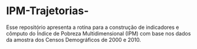 # IPM-Trajetorias-
Esse repositório apresenta a rotina para a construção de indicadores e cômputo do Índice de Pobreza Multidimensional (IPM) com base nos dados da amostra dos Censos Demográficos de 2000 e 2010. 
